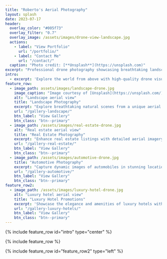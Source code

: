 ```yaml
---
title: "Roberto's Aerial Photography"
layout: splash
date: 2023-07-17
header:
  overlay_color: "#005f73"
  overlay_filter: "0.7"
  overlay_image: /assets/images/drone-view-landscape.jpg
  actions:
    - label: "View Portfolio"
      url: "/portfolio/"
    - label: "Contact Me"
      url: "/contact/"
  caption: "Photo credit: [**Unsplash**](https://unsplash.com)"
excerpt: "Professional drone photography showcasing breathtaking landscapes, stunning real estate, dynamic automotive scenes, and luxurious hotels."
intro:
  - excerpt: 'Explore the world from above with high-quality drone visuals, perfect for advertising, documentation, and personal projects.'
feature_row:
  - image_path: assets/images/landscape-drone.jpg
    image_caption: "Image courtesy of [Unsplash](https://unsplash.com/)"
    alt: "Landscape aerial view"
    title: "Landscape Photography"
    excerpt: "Explore breathtaking natural scenes from a unique aerial perspective."
    url: "/gallery-landscape/"
    btn_label: "View Gallery"
    btn_class: "btn--primary"
  - image_path: /assets/images/real-estate-drone.jpg
    alt: "Real estate aerial view"
    title: "Real Estate Photography"
    excerpt: "Enhance real estate listings with detailed aerial imagery."
    url: "/gallery-real-estate/"
    btn_label: "View Gallery"
    btn_class: "btn--primary"
  - image_path: /assets/images/automotive-drone.jpg
    title: "Automotive Photography"
    excerpt: "Capture dynamic images of automobiles in stunning locations."
    url: "/gallery-automotive/"
    btn_label: "View Gallery"
    btn_class: "btn--primary"
feature_row2:
  - image_path: /assets/images/luxury-hotel-drone.jpg
    alt: "Luxury hotel aerial view"
    title: "Luxury Hotel Promotions"
    excerpt: 'Showcase the elegance and amenities of luxury hotels with aerial photography.'
    url: "/gallery-luxury-hotels/"
    btn_label: "View Gallery"
    btn_class: "btn--primary"
---
```


{% include feature_row id="intro" type="center" %}

{% include feature_row %}

{% include feature_row id="feature_row2" type="left" %}